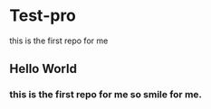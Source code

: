 # Test-pro
this is the first repo for me
## Hello World
### this is the first repo for me so smile for me.

